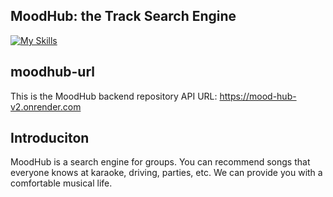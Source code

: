 ## MoodHub: the Track Search Engine
[![My Skills](https://skillicons.dev/icons?i=python,fastapi,redis,mongodb,graphql,ts,react,next,vercel)](https://skillicons.dev)

## moodhub-url
This is the MoodHub backend repository
API URL: https://mood-hub-v2.onrender.com

## Introduciton
MoodHub is a search engine for groups. You can recommend songs that everyone knows at karaoke, driving, parties, etc.
We can provide you with a comfortable musical life.
